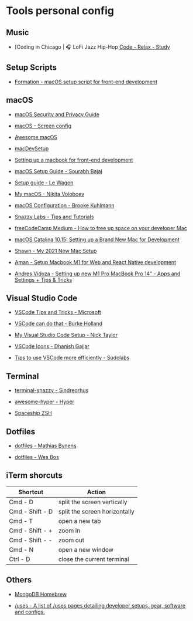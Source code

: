 # Tools personal config

## Music

- [Coding in Chicago | 🎧 LoFi Jazz Hip-Hop [Code - Relax - Study](https://www.youtube.com/watch?v=esX7SFtEjHg)

## Setup Scripts

- [Formation - macOS setup script for front-end development](https://github.com/minamarkham/formation)

## macOS

- [macOS Security and Privacy Guide](https://github.com/drduh/macOS-Security-and-Privacy-Guide)

- [macOS - Screen config](https://tonsky.me/blog/monitors/)

- [Awesome macOS](https://github.com/iCHAIT/awesome-macOS#readme)

- [macDevSetup](https://github.com/nicolashery/mac-dev-setup)

- [Setting up a macbook for front-end development](https://www.bhnywl.com/blog/setting-up-a-macbook-for-front-end-development)

- [macOS Setup Guide - Sourabh Bajaj](https://github.com/sb2nov/mac-setup)

- [Setup guide - Le Wagon](https://github.com/lewagon/setup/blob/master/macOS.md)

- [My macOS - Nikita Voloboev](https://github.com/nikitavoloboev/my-mac-os)

- [macOS Configuration - Brooke Kuhlmann](https://github.com/bkuhlmann/mac_os-config)

- [Snazzy Labs - Tips and Tutorials](https://www.youtube.com/playlist?list=PLRG_ZSZ22bFLQ2CRNTTKgqxu3m0lGwnzp)

- [freeCodeCamp Medium - How to free up space on your developer Mac](https://medium.freecodecamp.org/how-to-free-up-space-on-your-developer-mac-f542f66ddfb)

- [macOS Catalina 10.15: Setting up a Brand New Mac for Development](https://www.taniarascia.com/setting-up-a-brand-new-mac-for-development/)

- [Shawn - My 2021 New Mac Setup](https://www.swyx.io/new-mac-setup-2021/)

* [Aman - Setup Macbook M1 for Web and React Native development](https://amanhimself.dev/blog/setup-macbook-m1/)

* [Andres Vidoza - Setting up new M1 Pro MacBook Pro 14” - Apps and Settings + Tips & Tricks](https://www.youtube.com/watch?v=hafaO6hU96E)

## Visual Studio Code

- [VSCode Tips and Tricks - Microsoft](https://github.com/Microsoft/vscode-tips-and-tricks)

- [VSCode can do that - Burke Holland](http://vscodecandothat.com)

- [My Visual Studio Code Setup - Nick Taylor](https://www.iamdeveloper.com/my-visual-studio-code-setup)

- [VSCode Icons - Dhanish Gajjar](https://github.com/dhanishgajjar/vscode-icons)

- [Tips to use VSCode more efficiently - Sudolabs](https://sudolabs.io/blog/tips-to-use-VSCode-more-efficiently/)

## Terminal

- [terminal-snazzy - Sindreorhus](https://github.com/sindresorhus/terminal-snazzy)

- [awesome-hyper - Hyper](https://github.com/bnb/awesome-hyper)

- [Spaceship ZSH](https://github.com/denysdovhan/spaceship-prompt)

## Dotfiles

- [dotfiles - Mathias Bynens](https://github.com/mathiasbynens/dotfiles)

- [dotfiles - Wes Bos](https://github.com/wesbos/dotfiles)

## iTerm shorcuts

| Shortcut        | Action                        |
| --------------- | ----------------------------- |
| Cmd - D         | split the screen vertically   |
| Cmd - Shift - D | split the screen horizontally |
| Cmd - T         | open a new tab                |
| Cmd - Shift - + | zoom in                       |
| Cmd - Shift - - | zoom out                      |
| Cmd - N         | open a new window             |
| Ctrl - D        | close the current terminal    |

## Others

- [MongoDB Homebrew](https://gist.github.com/nrollr/9f523ae17ecdbb50311980503409aeb3)

- [/uses - A list of /uses pages detailing developer setups, gear, software and configs.](https://uses.tech/)
